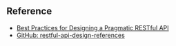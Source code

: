 



## Reference
- [Best Practices for Designing a Pragmatic RESTful API](http://www.vinaysahni.com/best-practices-for-a-pragmatic-restful-api)
- [GitHub: restful-api-design-references](https://github.com/aisuhua/restful-api-design-references)
